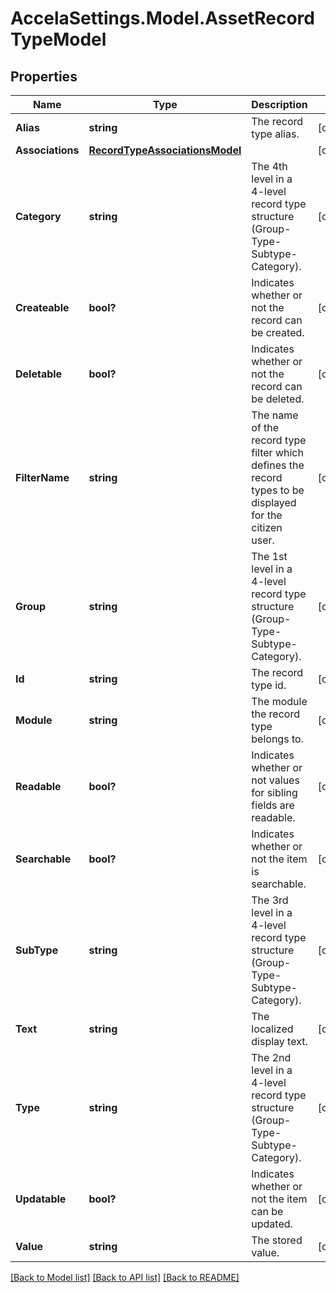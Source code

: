 # AccelaSettings.Model.AssetRecordTypeModel
## Properties

Name | Type | Description | Notes
------------ | ------------- | ------------- | -------------
**Alias** | **string** | The record type alias. | [optional] 
**Associations** | [**RecordTypeAssociationsModel**](RecordTypeAssociationsModel.md) |  | [optional] 
**Category** | **string** | The 4th level in a 4-level record type structure (Group-Type-Subtype-Category). | [optional] 
**Createable** | **bool?** | Indicates whether or not the record can be created. | [optional] 
**Deletable** | **bool?** | Indicates whether or not the record can be deleted. | [optional] 
**FilterName** | **string** | The name of the record type filter which defines the record types to be displayed for the citizen user. | [optional] 
**Group** | **string** | The 1st level in a 4-level record type structure (Group-Type-Subtype-Category). | [optional] 
**Id** | **string** | The record type id. | [optional] 
**Module** | **string** | The module the record type belongs to. | [optional] 
**Readable** | **bool?** | Indicates whether or not values for sibling fields are readable. | [optional] 
**Searchable** | **bool?** | Indicates whether or not the item is searchable. | [optional] 
**SubType** | **string** | The 3rd level in a 4-level record type structure (Group-Type-Subtype-Category). | [optional] 
**Text** | **string** | The localized display text. | [optional] 
**Type** | **string** | The 2nd level in a 4-level record type structure (Group-Type-Subtype-Category). | [optional] 
**Updatable** | **bool?** | Indicates whether or not the item can be updated. | [optional] 
**Value** | **string** | The stored value. | [optional] 

[[Back to Model list]](../README.md#documentation-for-models) [[Back to API list]](../README.md#documentation-for-api-endpoints) [[Back to README]](../README.md)


